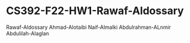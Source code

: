 # CS392-F22-HW1-Rawaf-Aldossary
Rawaf-Aldossary
Ahmad-Alotaibi
Naif-Almalki
Abdulrahman-ALnmir
Abdulilah-Alaglan
